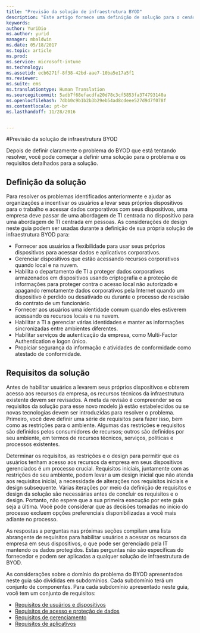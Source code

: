 ```yaml
---
title: "Previsão da solução de infraestrutura BYOD"
description: "Este artigo fornece uma definição de solução para o cenário Traga seu próprio dispositivo com base nas opções feitas durante o processo de criação."
keywords: 
author: YuriDio
ms.author: yurid
manager: mbaldwin
ms.date: 05/18/2017
ms.topic: article
ms.prod: 
ms.service: microsoft-intune
ms.technology: 
ms.assetid: ecb6271f-8f38-42bd-aae7-10ba5e17a5f1
ms.reviewer: 
ms.suite: ems
ms.translationtype: Human Translation
ms.sourcegitcommit: 5adb7f68efacdfa20d78c3cf5853fa374793140a
ms.openlocfilehash: 7dbb0c9b1b2b3b29eb54ad8cdeee527d9d7f078f
ms.contentlocale: pt-br
ms.lasthandoff: 11/28/2016


---
```


#<a name="envisioning-the-byod-infrastructure-solution"></a>Previsão da solução de infraestrutura BYOD

Depois de definir claramente o problema do BYOD que está tentando resolver, você pode começar a definir uma solução para o problema e os requisitos detalhados para a solução.

## <a name="solution-definition"></a>Definição da solução

Para resolver os problemas identificados anteriormente e ajudar as organizações a incentivar os usuários a levar seus próprios dispositivos para o trabalho e acessar dados corporativos com seus dispositivos, uma empresa deve passar de uma abordagem de TI centrada no dispositivo para uma abordagem de TI centrada em pessoas. As considerações de design neste guia podem ser usadas durante a definição de sua própria solução de infraestrutura BYOD para:

- Fornecer aos usuários a flexibilidade para usar seus próprios dispositivos para acessar dados e aplicativos corporativos.
- Gerenciar dispositivos que estão acessando recursos corporativos quando local e na nuvem.
- Habilita o departamento de TI a proteger dados corporativos armazenados em dispositivos usando criptografia e a proteção de informações para proteger contra o acesso local não autorizado e apagando remotamente dados corporativos pela Internet quando um dispositivo é perdido ou desativado ou durante o processo de rescisão do contrato de um funcionário.
- Fornecer aos usuários uma identidade comum quando eles estiverem acessando os recursos locais e na nuvem.
- Habilitar a TI a gerenciar várias identidades e manter as informações sincronizadas entre ambientes diferentes.
- Habilitar serviços de autenticação da empresa, como Multi-Factor Authentication e logon único.
- Propiciar segurança da informação e atividades de conformidade como atestado de conformidade.

## <a name="solution-requirements"></a>Requisitos da solução

Antes de habilitar usuários a levarem seus próprios dispositivos e obterem acesso aos recursos da empresa, os recursos técnicos da infraestrutura existente devem ser revisados. A meta da revisão é compreender se os requisitos da solução para esse novo modelo já estão estabelecidos ou se novas tecnologias devem ser introduzidas para resolver o problema. Primeiro, você deve definir uma série de requisitos para fazer isso, bem como as restrições para o ambiente. Algumas das restrições e requisitos são definidos pelos consumidores de recursos; outros são definidos por seu ambiente, em termos de recursos técnicos, serviços, políticas e processos existentes.

Determinar os requisitos, as restrições e o design para permitir que os usuários tenham acesso aos recursos da empresa em seus dispositivos gerenciados é um processo crucial. Requisitos iniciais, juntamente com as restrições de seu ambiente, podem levar a um design inicial que não atenda aos requisitos inicial, a necessidade de alterações nos requisitos iniciais e design subsequente. Várias iterações por meio da definição de requisitos e design da solução são necessárias antes de concluir os requisitos e o design. Portanto, não espere que a sua primeira execução por este guia seja a última. Você pode considerar que as decisões tomadas no início do processo excluem opções preferenciais disponibilizadas a você mais adiante no processo.

As respostas a perguntas nas próximas seções compilam uma lista abrangente de requisitos para habilitar usuários a acessar os recursos da empresa em seus dispositivos, o que pode ser gerenciado pela IT mantendo os dados protegidos. Estas perguntas não são específicas do fornecedor e podem ser aplicadas a qualquer solução de infraestrutura de BYOD.

As considerações sobre o domínio do problema do BYOD apresentados neste guia são divididas em subdomínios. Cada subdomínio terá um conjunto de componentes. Para cada subdomínio apresentado neste guia, você tem um conjunto de requisitos:

- [Requisitos de usuários e dispositivos](byod-user-device-reqs.md)
- [Requisitos de acesso e proteção de dados](byod-data-access-protection-reqs.md)
- [Requisitos de gerenciamento](byod-management-reqs.md)
- [Requisitos de aplicativos](byod-app-reqs.md)

